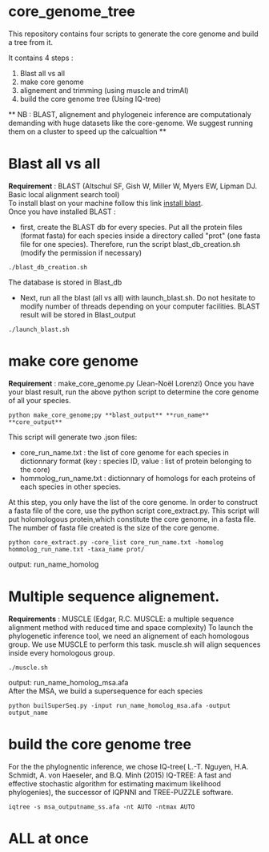 # core_genome_tree
This repository contains four scripts to generate the core genome and build a tree from it.

It contains 4 steps :
1. Blast all vs all
2. make core genome
3. alignement and trimming (using muscle and trimAl)
4. build the core genome tree (Using IQ-tree)

** NB : BLAST, alignement and phylogeneic inference are computationaly demanding with huge datasets like the core-genome. We suggest running them on a cluster to speed up the calcualtion **  

# Blast all vs all
**Requirement** : BLAST (Altschul SF, Gish W, Miller W, Myers EW, Lipman DJ. Basic local alignment search tool)  
To install blast on your machine follow this link [install blast](https://www.ncbi.nlm.nih.gov/books/NBK569861/).  
Once you have installed BLAST :
- first, create the BLAST db for every species.
Put all the protein files (format fasta) for each species inside a directory called "prot" (one fasta file for one species). 
Therefore, run the script blast_db_creation.sh (modify the permission if necessary)
```
./blast_db_creation.sh
```
The database is stored in Blast_db

- Next, run all the blast (all vs all) with launch_blast.sh. Do not hesitate to modify number of threads depending on your computer facilities. BLAST result will be stored in Blast_output
```
./launch_blast.sh
```

# make core genome
**Requirement** : make_core_genome.py (Jean-Noël Lorenzi)
Once you have your blast result, run the above python script to determine the core genome of all your species.
```
python make_core_genome;py **blast_output** **run_name** **core_output**
```
This script will generate two .json files: 
- core_run_name.txt : the list of core genome for each species in dictionnary format (key : species ID, value : list of protein belonging to the core)
- hommolog_run_name.txt : dictionnary of homologs for each proteins of each species in other species.

At this step, you only have the list of the core genome. In order to construct a fasta file of the core, use the python script core_extract.py. This script will put holomologous protein,which constitute the core genome, in a fasta file. The number of fasta file created is the size of the core genome.
```
python core_extract.py -core_list core_run_name.txt -homolog hommolog_run_name.txt -taxa_name prot/
```
output: run_name_homolog  

# Multiple sequence alignement.
**Requirements** : MUSCLE (Edgar, R.C. MUSCLE: a multiple sequence alignment method with reduced time and space complexity)
To launch the phylogenetic inference tool, we need an alignement of each homologous group. We use MUSCLE to perform this task.
muscle.sh will align sequences inside every homologous group.
```
./muscle.sh
```
output: run_name_homolog_msa.afa  
After the MSA, we build a supersequence for each species
```
python builSuperSeq.py -input run_name_homolog_msa.afa -output output_name
```

# build the core genome tree
For the the phylognentic inference, we chose IQ-tree( L.-T. Nguyen, H.A. Schmidt, A. von Haeseler, and B.Q. Minh (2015) IQ-TREE: A fast and effective stochastic algorithm for estimating maximum likelihood phylogenies), the successor of IQPNNI and TREE-PUZZLE software.
```
iqtree -s msa_outputname_ss.afa -nt AUTO -ntmax AUTO
```

# ALL at once
